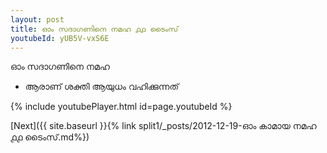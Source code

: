 ```yaml
---
layout: post
title: ഓം സദാഗണിനെ നമഹ ൧൧ ടൈംസ്
youtubeId: yUB5V-vxS6E
---
```

 
 
 ഓം സദാഗണിനെ നമഹ 
 
 -  ആരാണ് ശക്തി ആയുധം വഹിക്കുന്നത് 
 
  
 
  
 
 
 
 
 
 


{% include youtubePlayer.html id=page.youtubeId %}
 
[Next]({{ site.baseurl }}{% link  split1/_posts/2012-12-19-ഓം കാമായ നമഹ ൧൧ ടൈംസ്.md%})
 
